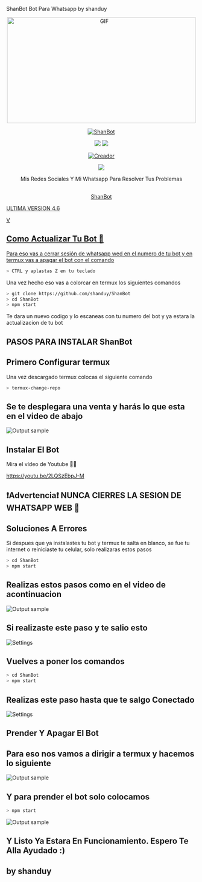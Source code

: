 

ShanBot Bot Para Whatsapp by shanduy

<p align="center">
<img src="https://github.com/shanduy/ShanBot/blob/main/temples/ezgif-4-5e4fce2c4bbe.gif" alt="GIF" width="500" height="281"/>
</p>
<p align="center">
<a href="#"><img title="ShanBot" src="https://img.shields.io/badge/ShanBot -purple?colorA=%cc33ff&colorB=%cc33ff&style=for-the-badge"></a>
</p>

<p align="center">
    <img
        src="https://img.shields.io/badge/node.js%20-%2343853D.svg?&style=for-the-badge&logo=node.js&logoColor=white" />
    <img
        src="https://img.shields.io/badge/javascript%20-%23323330.svg?&style=for-the-badge&logo=javascript&logoColor=%23F7DF1E" />
</p>

<p align="center">
<a href="https://github.com/shanduy"><img title="Creador" src="https://img.shields.io/badge/Author-Shanduy-purple.svg?style=for-the-badge&logo=github"></a>
</p>

<p align="center">
  <a href="https://www.youtube.com/channel/UCbNOLyHAy-SL4D9iz9Oi0lw"><img src="https://img.shields.io/badge/YouTube-thepavos-ff0000?style=for-the-badge&logo=youtube&logoColor=ff0000&lihttps://youtu.be/n9fUrhPf5-8-8" /></a>
  <a name=hendra759&label=VIEWS&style=flat-square&color=orange" />

<p align="center">
Mis Redes Sociales Y Mi Whatsapp Para Resolver Tus Problemas
</p>

<p align='center'>
   <a href="https://www.instagram.com/ossvi_1.0/"><img height="30" 


# ShanBot
ULTIMA VERSION 4.6

V


## Como Actualizar Tu Bot 🔄
Para eso vas a cerrar sesión de whatsapp wed en el numero de tu bot y en termux vas a apagar el bot con el comando

```bash
> CTRL y aplastas Z en tu teclado
```

Una vez hecho eso vas a colorcar en termux los siguientes comandos

```bash
> git clone https://github.com/shanduy/ShanBot
> cd ShanBot
> npm start
```

Te dara un nuevo codigo y lo escaneas con tu numero del bot y ya estara la actualizacion de tu bot






## PASOS PARA INSTALAR ShanBot

## Primero Configurar termux
Una vez descargado termux colocas el siguiente comando

```bash
> termux-change-repo
```

## Se te desplegara una venta y harás lo que esta en el video de abajo

![Output sample](https://github.com/shanduy/ShanBot/blob/main/temples/116244521-ad43a780-a770-11eb-88c6-054fb1950bfd%20(1).gif)


## Instalar El Bot
Mira el vídeo de Youtube 🔽🔽

https://youtu.be/2LQSzEbpJ-M


## ❗Advertencia❗ NUNCA CIERRES LA SESION DE WHATSAPP WEB 🚫




## Soluciones A Errores
Si despues que ya instalastes tu bot y termux te salta en blanco, se fue tu internet o reiniciaste tu celular, solo realizaras estos pasos

```bash
> cd ShanBot
> npm start
```

## Realizas estos pasos como en el video de acontinuacion 

![Output sample](https://github.com/shanduy/ShanBot/blob/main/temples/Screenrecorder-2021-05-12-21-09-23-978.gif)

## Si realizaste este paso y te salio esto

![Settings](https://github.com/shanduy/ShanBot/blob/main/temples/IMG_20210513_155715.jpg)

## Vuelves a poner los comandos

```bash
> cd ShanBot
> npm start
```

## Realizas este paso hasta que te salgo Conectado

![Settings](https://github.com/shanduy/ShanBot/blob/main/temples/IMG_20210513_155631.jpg)


## Prender Y Apagar El Bot

## Para eso nos vamos a dirigir a termux y hacemos lo siguiente 

![Output sample](https://github.com/shanduy/ShanBot/blob/main/temples/Screenrecorder-2021-05-13-16-12-37-825.gif)


## Y para prender el bot solo colocamos

```bash
> npm start
```
![Output sample](https://github.com/shanduy/ShanBot/blob/main/temples/Screenrecorder-2021-05-13-16-12-49-337.gif)



## Y Listo Ya Estara En Funcionamiento. Espero Te Alla Ayudado :)



## by shanduy

